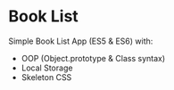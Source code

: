# Book List
Simple Book List App (ES5 &amp; ES6) with:
- OOP (Object.prototype & Class syntax)
- Local Storage
- Skeleton CSS
